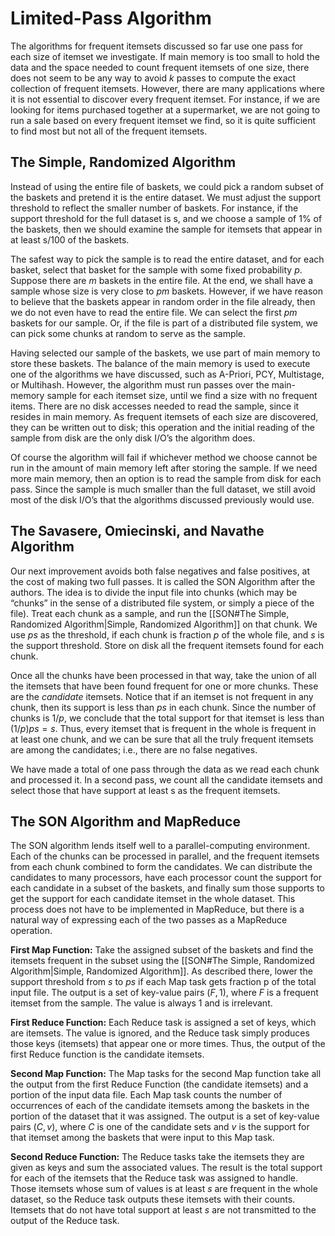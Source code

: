 # Limited-Pass Algorithm

The algorithms for frequent itemsets discussed so far use one pass for each size of itemset we investigate. If main memory is too small to hold the data and the space needed to count frequent itemsets of one size, there does not seem to be any way to avoid $k$ passes to compute the exact collection of frequent itemsets. However, there are many applications where it is not essential to discover every frequent itemset. For instance, if we are looking for items purchased together at a supermarket, we are not going to run a sale based on every frequent itemset we find, so it is quite sufficient to find most but not all of the frequent itemsets.

## The Simple, Randomized Algorithm

Instead of using the entire file of baskets, we could pick a random subset of the baskets and pretend it is the entire dataset. We must adjust the support threshold to reflect the smaller number of baskets. For instance, if the support threshold for the full dataset is s, and we choose a sample of 1% of the baskets, then we should examine the sample for itemsets that appear in at least s/100 of the baskets.

The safest way to pick the sample is to read the entire dataset, and for each basket, select that basket for the sample with some fixed probability $p$. Suppose there are $m$ baskets in the entire file. At the end, we shall have a sample whose size is very close to $pm$ baskets. However, if we have reason to believe that the baskets appear in random order in the file already, then we do not even have to read the entire file. We can select the first $pm$ baskets for our sample. Or, if the file is part of a distributed file system, we can pick some chunks at random to serve as the sample.

Having selected our sample of the baskets, we use part of main memory to store these baskets. The balance of the main memory is used to execute one of the algorithms we have discussed, such as A-Priori, PCY, Multistage, or Multihash. However, the algorithm must run passes over the main-memory sample for each itemset size, until we find a size with no frequent items. There are no disk accesses needed to read the sample, since it resides in main memory. As frequent itemsets of each size are discovered, they can be written out to disk; this operation and the initial reading of the sample from disk are the only disk I/O’s the algorithm does.

Of course the algorithm will fail if whichever method we choose cannot be run in the amount of main memory left after storing the sample. If we need more main memory, then an option is to read the sample from disk for each pass. Since the sample is much smaller than the full dataset, we still avoid most of the disk I/O’s that the algorithms discussed previously would use.

## The Savasere, Omiecinski, and Navathe Algorithm

Our next improvement avoids both false negatives and false positives, at the cost of making two full passes. It is called the SON Algorithm after the authors. The idea is to divide the input file into chunks (which may be “chunks” in the sense of a distributed file system, or simply a piece of the file). Treat each chunk as a sample, and run the [[SON#The Simple, Randomized Algorithm|Simple, Randomized Algorithm]] on that chunk. We use $ps$ as the threshold, if each chunk is fraction $p$ of the whole file, and $s$ is the support threshold. Store on disk all the frequent itemsets found for each chunk.

Once all the chunks have been processed in that way, take the union of all the itemsets that have been found frequent for one or more chunks. These are the *candidate* itemsets. Notice that if an itemset is not frequent in any chunk, then its support is less than $ps$ in each chunk. Since the number of chunks is $1/p$, we conclude that the total support for that itemset is less than $(1/p)ps = s$. Thus, every itemset that is frequent in the whole is frequent in at least one chunk, and we can be sure that all the truly frequent itemsets are among the candidates; i.e., there are no false negatives.

We have made a total of one pass through the data as we read each chunk and processed it. In a second pass, we count all the candidate itemsets and select those that have support at least s as the frequent itemsets.

## The SON Algorithm and MapReduce

The SON algorithm lends itself well to a parallel-computing environment. Each of the chunks can be processed in parallel, and the frequent itemsets from each chunk combined to form the candidates. We can distribute the candidates to many processors, have each processor count the support for each candidate in a subset of the baskets, and finally sum those supports to get the support for each candidate itemset in the whole dataset. This process does not have to be implemented in MapReduce, but there is a natural way of expressing each of the two passes as a MapReduce operation.

**First Map Function:** Take the assigned subset of the baskets and find the itemsets frequent in the subset using the [[SON#The Simple, Randomized Algorithm|Simple, Randomized Algorithm]]. As described there, lower the support threshold from $s$ to $ps$ if each Map task gets fraction p of the total input file. The output is a set of key-value pairs $(F,1)$, where $F$ is a frequent itemset from the sample. The value is always $1$ and is irrelevant.

**First Reduce Function:** Each Reduce task is assigned a set of keys, which are itemsets. The value is ignored, and the Reduce task simply produces those keys (itemsets) that appear one or more times. Thus, the output of the first Reduce function is the candidate itemsets.

**Second Map Function:** The Map tasks for the second Map function take all the output from the first Reduce Function (the candidate itemsets) and a portion of the input data file. Each Map task counts the number of occurrences of each of the candidate itemsets among the baskets in the portion of the dataset that it was assigned. The output is a set of key-value pairs $(C, v)$, where $C$ is one of the candidate sets and $v$ is the support for that itemset among the baskets that were input to this Map task.

**Second Reduce Function:** The Reduce tasks take the itemsets they are given as keys and sum the associated values. The result is the total support for each of the itemsets that the Reduce task was assigned to handle. Those itemsets whose sum of values is at least $s$ are frequent in the whole dataset, so the Reduce task outputs these itemsets with their counts. Itemsets that do not have total support at least $s$ are not transmitted to the output of the Reduce task.
